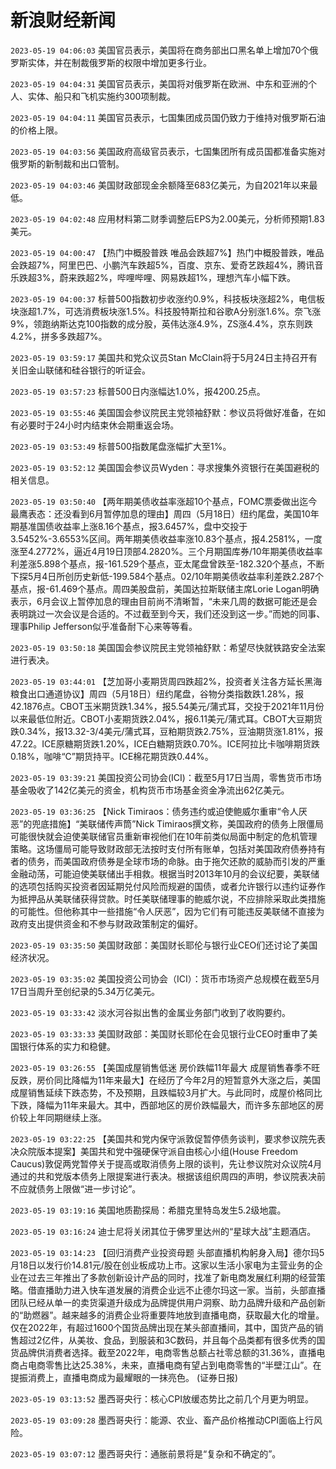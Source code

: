 # 新浪财经新闻
`2023-05-19 04:06:03` 美国官员表示，美国将在商务部出口黑名单上增加70个俄罗斯实体，并在制裁俄罗斯的权限中增加更多行业。

`2023-05-19 04:04:31` 美国官员表示，美国将对俄罗斯在欧洲、中东和亚洲的个人、实体、船只和飞机实施约300项制裁。

`2023-05-19 04:04:11` 美国官员表示，七国集团成员国仍致力于维持对俄罗斯石油的价格上限。

`2023-05-19 04:03:56` 美国政府高级官员表示，七国集团所有成员国都准备实施对俄罗斯的新制裁和出口管制。

`2023-05-19 04:03:46` 美国财政部现金余额降至683亿美元，为自2021年以来最低。

`2023-05-19 04:02:48` 应用材料第二财季调整后EPS为2.00美元，分析师预期1.83美元。

`2023-05-19 04:00:47` 【热门中概股普跌 唯品会跌超7%】热门中概股普跌，唯品会跌超7%，阿里巴巴、小鹏汽车跌超5%，百度、京东、爱奇艺跌超4%，腾讯音乐跌超3%，蔚来跌超2%，哔哩哔哩、网易跌超1%，理想汽车小幅下跌。

`2023-05-19 04:00:37` 标普500指数初步收涨约0.9%，科技板块涨超2%，电信板块涨超1.7%，可选消费板块涨1.5%。科技股特斯拉和谷歌A分别涨1.6%。奈飞涨9%，领跑纳斯达克100指数的成分股，英伟达涨4.9%，ZS涨4.4%，京东则跌4.2%，拼多多跌超7%。

`2023-05-19 03:59:17` 美国共和党众议员Stan McClain将于5月24日主持召开有关旧金山联储和硅谷银行的听证会。

`2023-05-19 03:57:23` 标普500日内涨幅达1.0%，报4200.25点。

`2023-05-19 03:55:46` 美国国会参议院民主党领袖舒默：参议员将做好准备，在如有必要时于24小时内结束休会期重返会场。

`2023-05-19 03:53:49` 标普500指数尾盘涨幅扩大至1%。

`2023-05-19 03:52:12` 美国国会参议员Wyden：寻求搜集外资银行在美国避税的相关信息。

`2023-05-19 03:50:40` 【两年期美债收益率涨超10个基点，FOMC票委做出迄今最鹰表态：还没看到6月暂停加息的理由】周四（5月18日）纽约尾盘，美国10年期基准国债收益率上涨8.16个基点，报3.6457%，盘中交投于3.5452%-3.6553%区间。两年期美债收益率涨10.83个基点，报4.2581%，一度涨至4.2772%，逼近4月19日顶部4.2820%。三个月期国库券/10年期美债收益率利差涨5.898个基点，报-161.529个基点，亚太尾盘曾跌至-182.320个基点，不断下探5月4日所创历史新低-199.584个基点。02/10年期美债收益率利差跌2.287个基点，报-61.469个基点。周四美股盘前，美国达拉斯联储主席Lorie Logan明确表示，6月会议上暂停加息的理由目前尚不清晰暂，“未来几周的数据可能还是会表明跳过一次会议是合适的。不过截至到今天，我们还没到这一步。”而她的同事、理事Philip Jefferson似乎准备耐下心来等等看。

`2023-05-19 03:50:18` 美国国会参议院民主党领袖舒默：希望尽快就铁路安全法案进行表决。

`2023-05-19 03:44:01` 【芝加哥小麦期货周四跌超2%，投资者关注各方延长黑海粮食出口通道协议】周四（5月18日）纽约尾盘，谷物分类指数跌1.28%，报42.1876点。CBOT玉米期货跌1.34%，报5.54美元/蒲式耳，交投于2021年11月份以来最低位附近。CBOT小麦期货跌2.04%，报6.11美元/蒲式耳。CBOT大豆期货跌0.34%，报13.32-3/4美元/蒲式耳，豆粕期货跌2.75%，豆油期货涨1.81%，报47.22。ICE原糖期货跌1.20%，ICE白糖期货跌0.70%。ICE阿拉比卡咖啡期货跌0.18%，咖啡“C”期货持平。ICE棉花期货跌0.44%。

`2023-05-19 03:39:21` 美国投资公司协会(ICI)：截至5月17日当周，零售货币市场基金吸收了142亿美元的资金，机构货币市场基金资金净流出62亿美元。

`2023-05-19 03:36:25` 【Nick Timiraos：债务违约或迫使鲍威尔重审“令人厌恶”的兜底措施】“美联储传声筒”Nick Timiraos撰文称，美国政府的债务上限僵局可能很快就会迫使美联储官员重新审视他们在10年前类似局面中制定的危机管理策略。这场僵局可能导致财政部无法按时支付所有账单，包括对美国政府债券持有者的债务，而美国政府债券是全球市场的命脉。由于拖欠还款的威胁而引发的严重金融动荡，可能迫使美联储出手相救。根据当时2013年10月的会议纪要，美联储的选项包括购买投资者因延期兑付风险而规避的国债，或者允许银行以违约证券作为抵押品从美联储获得贷款。时任美联储理事的鲍威尔说，不应排除采取此类措施的可能性。但他称其中一些措施“令人厌恶”，因为它们有可能违反美联储不直接为政府支出提供资金和不参与财政政策制定的偏好。

`2023-05-19 03:35:50` 美国财政部：美国财长耶伦与银行业CEO们还讨论了美国经济状况。

`2023-05-19 03:35:02` 美国投资公司协会（ICI）：货币市场资产总规模在截至5月17日当周升至创纪录的5.34万亿美元。

`2023-05-19 03:33:42` 淡水河谷拟出售的金属业务部门收到了收购要约。

`2023-05-19 03:33:33` 美国财政部：美国财长耶伦在会见银行业CEO时重申了美国银行体系的实力和稳健。

`2023-05-19 03:26:55` 【美国成屋销售低迷 房价跌幅11年最大 成屋销售春季不旺反跌，房价同比降幅为11年来最大】在经历了今年2月的短暂意外大涨之后，美国成屋销售延续下跌态势，不及预期，且跌幅较3月扩大。与此同时，成屋价格同比下跌，降幅为11年来最大。其中，西部地区的房价跌幅最大，而许多东部地区的房价较上年同期继续上涨。

`2023-05-19 03:22:25` 【美国共和党内保守派敦促暂停债务谈判，要求参议院先表决众院版本提案】美国共和党中强硬保守派自由核心小组(House Freedom Caucus)敦促两党暂停关于提高或取消债务上限的谈判，先让参议院对众议院4月通过的共和党版本债务上限提案进行表决。根据该组织周四的声明，参议院表决前不应就债务上限做“进一步讨论”。

`2023-05-19 03:19:16` 美国地质勘探局：希腊克里特岛发生5.2级地震。

`2023-05-19 03:16:24` 迪士尼将关闭其位于佛罗里达州的“星球大战”主题酒店。

`2023-05-19 03:14:23` 【回归消费产业投资母题 头部直播机构躬身入局】德尔玛5月18日以发行价14.81元/股在创业板成功上市。这家以生活小家电为主营业务的企业在过去三年推出了多款创新设计产品的同时，找准了新电商发展红利期的经营策略。借直播助力进入快车道发展的消费企业远不止德尔玛这一家。当前，头部直播团队已经从单一的卖货渠道升级成为品牌提供用户洞察、助力品牌升级和产品创新的“助燃器”。越来越多的消费企业将重要阵地放到直播电商，获取最大化的增量。仅在2022年，有超过1600个国货品牌出现在某头部直播间，其中，国货产品的销售超过2亿件，从美妆、食品，到服装和3C数码，并且每个品类都有很多优秀的国货品牌供消费者选择。截至2022年，电商零售总额占社零总额的31.36%，直播电商占电商零售比达25.38%，未来，直播电商有望占到电商零售的“半壁江山”。在提振消费上，直播电商成为最耀眼的一抹亮色。 (证券日报)

`2023-05-19 03:13:52` 墨西哥央行：核心CPI放缓态势比之前几个月更为明显。

`2023-05-19 03:09:28` 墨西哥央行：能源、农业、畜产品价格推动CPI面临上行风险。

`2023-05-19 03:07:12` 墨西哥央行：通胀前景将是“复杂和不确定的”。

